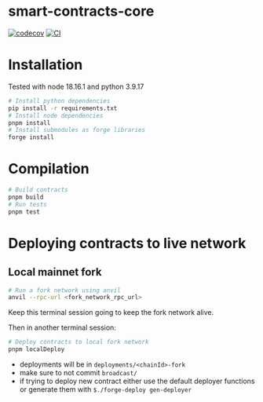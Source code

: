 # smart-contracts-core

[![codecov](https://codecov.io/gh/Storm-Labs-Inc/smart-contracts-core/branch/master/graph/badge.svg?token=TT68C116IT)](https://codecov.io/gh/Storm-Labs-Inc/smart-contracts-core)
[![CI](https://github.com/Storm-Labs-Inc/smart-contracts-core/actions/workflows/ci.yml/badge.svg)](https://github.com/Storm-Labs-Inc/smart-contracts-core/actions/workflows/ci.yml)

# Installation

Tested with node 18.16.1 and python 3.9.17

```sh
# Install python dependencies
pip install -r requirements.txt
# Install node dependencies
pnpm install
# Install submodules as forge libraries
forge install
```

# Compilation

```sh
# Build contracts
pnpm build
# Run tests
pnpm test
```

# Deploying contracts to live network

## Local mainnet fork

```sh
# Run a fork network using anvil
anvil --rpc-url <fork_network_rpc_url>
```

Keep this terminal session going to keep the fork network alive.

Then in another terminal session:

```sh
# Deploy contracts to local fork network
pnpm localDeploy
```

- deployments will be in `deployments/<chainId>-fork`
- make sure to not commit `broadcast/`
- if trying to deploy new contract either use the default deployer functions or generate them with
  `$./forge-deploy gen-deployer`
